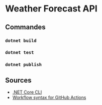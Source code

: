 # Weather Forecast API

## Commandes

### `dotnet build`

### `dotnet test`

### `dotnet publish`

## Sources

- [.NET Core CLI](https://docs.microsoft.com/en-us/dotnet/core/tools/)
- [Workflow syntax for GitHub Actions](https://docs.github.com/en/free-pro-team@latest/actions/reference/workflow-syntax-for-github-actions)
